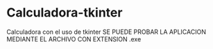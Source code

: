 # Calculadora-tkinter
Calculadora con el uso de tkinter
SE PUEDE PROBAR LA APLICACION MEDIANTE EL ARCHIVO CON EXTENSION .exe
